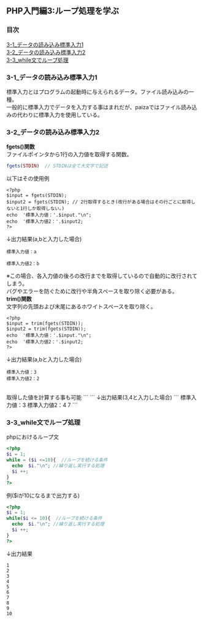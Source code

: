 ## PHP入門編3:ループ処理を学ぶ
### 目次
[3-1_データの読み込み標準入力1](#3-1_データの読み込み標準入力1)</br>
[3-2_データの読み込み標準入力2](#3-2_データの読み込み標準入力2)</br>
[3-3_while文でループ処理](#3-3_while文でループ処理)</br>

### 3-1_データの読み込み標準入力1
標準入力とはプログラムの起動時に与えられるデータ。ファイル読み込みの一種。</br>
一般的に標準入力でデータを入力する事はまれだが、paizaではファイル読み込みの代わりに標準入力を使用している。</br>

### 3-2_データの読み込み標準入力2
**fgets()関数**</br>
ファイルポインタから1行の入力値を取得する関数。
```php
fgets(STDIN)  // STDINは全て大文字で記述
```
以下はその使用例
```
<?php
$input = fgets(STDIN);  
$input2 = fgets(STDIN); // 2行取得するとき(改行がある場合はその行ごとに取得しないと1行しか取得しない。)
echo  '標準入力値：'.$input."\n";
echo  '標準入力値2：'.$input2;
?>
```
↓出力結果(a,bと入力した場合)
```
標準入力値：a

標準入力値2：b
```
※この場合、各入力値の後ろの改行までを取得しているので自動的に改行されてしまう。</br>
バグやエラーを防ぐために改行や半角スペースを取り除く必要がある。</br>
**trim()関数**</br>
文字列の先頭および末尾にあるホワイトスペースを取り除く。
```
<?php
$input = trim(fgets(STDIN));  
$input2 = trim(fgets(STDIN)); 
echo  '標準入力値：'.$input."\n";
echo  '標準入力値2：'.$input2;
?>
```
↓出力結果(a,bと入力した場合)
```
標準入力値：3
標準入力値2：2
```
</br>
取得した値を計算する事も可能
```
<?php
$input = trim(fgets(STDIN));  
$input2 = trim(fgets(STDIN)); 
echo '標準入力値：'.$input."\n";
echo '標準入力値2：'.$input2."\n";
echo $input+$input2;
?>
```
↓出力結果(3,4と入力した場合)
```
標準入力値：3
標準入力値2：4
7
```
</br>

### 3-3_while文でループ処理
phpにおけるループ文
```php
<?php
$i = 1;
while = ($i <=10){  //ループを続ける条件
  echo  $i."\n"; //繰り返し実行する処理
  $i ++;
}
?>
```
例($iが10になるまで出力する)
```php
<?php
$i = 1;
while($i <= 10){  //ループを続ける条件
  echo  $i."\n"; //繰り返し実行する処理
  $i ++;
}
?>
```
↓出力結果
```
1
2
3
4
5
6
7
8
9
10
```